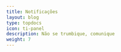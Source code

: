 ```yaml
---
title: Notificações
layout: blog
type: topdocs
icon: ti-panel
description: Não se trumbique, comunique
weight: 7
---
```

